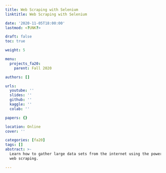 ```yaml
---
title: Web Scraping with Selenium
linktitle: Web Scraping with Selenium

date: '2020-11-05T18:00:00'
lastmod: <?UNK?>

draft: false
toc: true

weight: 5

menu:
  projects_fa20:
    parent: Fall 2020

authors: []

urls:
  youtube: ''
  slides: ''
  github: ''
  kaggle: ''
  colab: ''

papers: {}

location: Online
cover: ''

categories: [fa20]
tags: []
abstract: >-
  Learn how to gather large data sets from the internet using the power of
  web scraping.

---
```


<!-- TODO Add Meeting Notes/Contents here -->
<!-- NOTE Refer the Documentation if you're unsure how to format/add to this. -->
